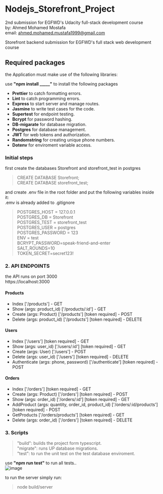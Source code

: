 # Nodejs_Storefront_Project
2nd submission for EGFWD's Udacity full-stack development course<br/>
by: Ahmed Mohamed Mostafa<br/>
email: ahmed.mohamed.mustafa1999@gmail.com<br/>

Storefront backend submission for EGFWD's full stack web development course

## Required packages

the Application must make use of the following libraries:

use **"npm install _____"** to install the following packages

- **Prettier** to catch formatting errors.
- **Lint** to catch programming errors.
- **Express** to start server and manage routes.
- **Jasmine** to write test cases for the code.
- **Supertest** for endpoint testing.
- **Bcrypt** for password hashing.
- **DB-migarate** for database migration.
- **Postgres** for database management.
- **JWT** for web tokens and authorization.
- **Randomstring** for creating unique phone numbers.
- **Dotenv** for enviroment variable access.

### Initial steps
first create the databases Storefront and storefront_test in postgres<br/>

>CREATE DATABASE Storefront;<br/>
>CREATE DATABASE storefront_test;


and create .env file in the root folder and put the following variables inside it:<br/>
.emv is already added to .gitignore<br/>
 >POSTGRES_HOST = 127.0.0.1<br/>
 >POSTGRES_DB = Storefront<br/>
 >POSTGRES_TEST = storefront_test<br/>
 >POSTGRES_USER = postgres<br/>
 >POSTGRES_PASSWORD = 123<br/>
 >ENV = test<br/>
 >BCRYPT_PASSWORD=speak-friend-and-enter<br/>
 >SALT_ROUNDS=10<br/>
 >TOKEN_SECRET=secret123!<br/>

### 2. API ENDPOINTS
the API runs on port 3000<br/>
https://localhost:3000

#### Products
- Index  ['/products'] - GET
- Show (args: product_id) ['/products/:id'] - GET
- Create (args: Product) ['/products'] [token required] - POST
- Delete (args: product_id) ['/products'] [token required] - DELETE

#### Users
- Index ['/users'] [token required] - GET
- Show (args: user_id) ['/users/:id'] [token required] - GET
- Create (args: User) ['/users'] - POST
- Delete (args: user_id) ['/users'] [token required] - DELETE
- Authenticate (args: phone, password) ['/authenticate'] [token required] - POST

#### Orders
- Index  ['/orders'] [token required] - GET
- Create (args: Product)  ['/orders'] [token required] - POST
- Show (args: order_id) ['/orders/:id'] [token required] - GET
- AddProduct (args: quantity, order_id, product_id) ['/orders/:id/products'] [token required] - POST
- GetProducts ['/orders/products'] [token required] - GET
- Delete (args: order_id) ['/orders'] [token required] - DELETE

### 3. Scripts

> "build": builds the project form typescript.<br/>
> "migrate": runs UP database migrations.<br/>
> "test": to run the unit test on the test database enviroment.<br/>

use **"npm run test"** to run all tests.. <br/>
![image](https://user-images.githubusercontent.com/60396165/197323346-71bfb1c2-e0bd-4778-a2f1-ee65211f05c2.png)<br/>

to run the server simply run:<br/>
>node build/server<br/>

